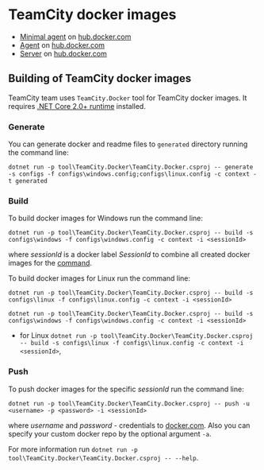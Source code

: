 # TeamCity docker images

* [Minimal agent](generated/teamcity-minimal-agent.md) on [hub.docker.com](https://hub.docker.com/r/jetbrains/teamcity-minimal-agent)
* [Agent](generated/teamcity-agent.md) on [hub.docker.com](https://hub.docker.com/r/jetbrains/teamcity-agent)
* [Server](generated/teamcity-server.md) on [hub.docker.com](https://hub.docker.com/r/jetbrains/teamcity-server)

## Building of TeamCity docker images

TeamCity team uses `TeamCity.Docker` tool for TeamCity docker images. It requires [.NET Core 2.0+ runtime](https://dotnet.microsoft.com/download/dotnet-core/3.1) installed.

### Generate

You can generate docker and readme files to `generated` directory running the command line:
```
dotnet run -p tool\TeamCity.Docker\TeamCity.Docker.csproj -- generate -s configs -f configs\windows.config;configs\linux.config -c context -t generated
```

### Build

To build docker images for Windows run the command line:

```
dotnet run -p tool\TeamCity.Docker\TeamCity.Docker.csproj -- build -s configs\windows -f configs\windows.config -c context -i <sessionId>
```

where _sessionId_ is a docker label _SessionId_ to combine all created docker images for the [command](#push).

To build docker images for Linux run the command line:

```
dotnet run -p tool\TeamCity.Docker\TeamCity.Docker.csproj -- build -s configs\linux -f configs\linux.config -c context -i <sessionId>
```

`dotnet run -p tool\TeamCity.Docker\TeamCity.Docker.csproj -- build -s configs\windows -f configs\windows.config -c context -i <sessionId>`
- for Linux `dotnet run -p tool\TeamCity.Docker\TeamCity.Docker.csproj -- build -s configs\linux -f configs\linux.config -c context -i <sessionId>`,

### Push

To push docker images for the specific _sessionId_ run the command line:

```
dotnet run -p tool\TeamCity.Docker\TeamCity.Docker.csproj -- push -u <username> -p <password> -i <sessionId>
```

where _username_ and _password_ - credentials to [docker.com](https://hub.docker.com/). Also you can specify your custom docker repo by the optional argument `-a`.

For more information run `dotnet run -p tool\TeamCity.Docker\TeamCity.Docker.csproj -- --help`.